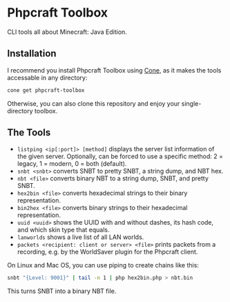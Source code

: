 # Phpcraft Toolbox

CLI tools all about Minecraft: Java Edition.

## Installation

I recommend you install Phpcraft Toolbox using [Cone](https://getcone.org), as it makes the tools accessable in any directory:

```Bash
cone get phpcraft-toolbox
```

Otherwise, you can also clone this repository and enjoy your single-directory toolbox.

## The Tools

- `listping <ip[:port]> [method]` displays the server list information of the given server. Optionally, can be forced to use a specific method: 2 = legacy, 1 = modern, 0 = both (default).
- `snbt <snbt>` converts SNBT to pretty SNBT, a string dump, and NBT hex.
- `nbt <file>` converts binary NBT to a string dump, SNBT, and pretty SNBT.
- `hex2bin <file>` converts hexadecimal strings to their binary representation.
- `bin2hex <file>` converts binary strings to their hexadecimal representation.
- `uuid <uuid>` shows the UUID with and without dashes, its hash code, and which skin type that equals.
- `lanworlds` shows a live list of all LAN worlds.
- `packets <recipient: client or server> <file>` prints packets from a recording, e.g. by the WorldSaver plugin for the Phpcraft client.

On Linux and Mac OS, you can use piping to create chains like this:

```Bash
snbt "{Level: 9001}" | tail -n 1 | php hex2bin.php > nbt.bin
```

This turns SNBT into a binary NBT file.

